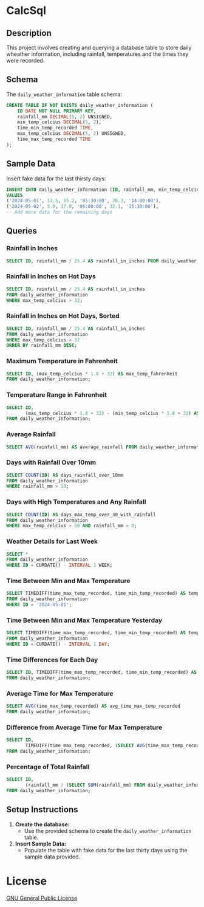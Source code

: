 # CalcSql

## Description
This project involves creating and querying a database table to store daily wheather information, including rainfall, temperatures and the times they were recorded.

## Schema
The `daily_weather_information` table schema:

```sql
CREATE TABLE IF NOT EXISTS daily_weather_information (
    ID DATE NOT NULL PRIMARY KEY,
    rainfall_mm DECIMAL(5, 2) UNSIGNED,
    min_temp_celcius DECIMAL(5, 2),
    time_min_temp_recorded TIME,
    max_temp_celcius DECIMAL(5, 2) UNSIGNED,
    time_max_temp_recorded TIME
);
  ```

## **Sample Data**
Insert fake data for the last thirsty days:
```sql
INSERT INTO daily_weather_information (ID, rainfall_mm, min_temp_celcius, time_min_temp_recorded, max_temp_celcius, time_max_temp_recorded)
VALUES 
('2024-05-01', 12.5, 15.2, '05:30:00', 28.3, '14:00:00'),
('2024-05-02', 5.0, 17.0, '06:00:00', 32.1, '15:30:00'),
-- Add more data for the remaining days
  ```

## **Queries**
### **Rainfall in Inches**
```sql
SELECT ID, rainfall_mm / 25.4 AS rainfall_in_inches FROM daily_weather_information;
  ```

### **Rainfall in Inches on Hot Days**
```sql
SELECT ID, rainfall_mm / 25.4 AS rainfall_in_inches 
FROM daily_weather_information 
WHERE max_temp_celcius > 32;
  ```

### **Rainfall in Inches on Hot Days, Sorted**
```sql
SELECT ID, rainfall_mm / 25.4 AS rainfall_in_inches 
FROM daily_weather_information 
WHERE max_temp_celcius > 32 
ORDER BY rainfall_mm DESC;
  ```

### Maximum Temperature in Fahrenheit
```sql
SELECT ID, (max_temp_celcius * 1.8 + 32) AS max_temp_fahrenheit 
FROM daily_weather_information;
  ```

### **Temperature Range in Fahrenheit**
```sql
SELECT ID, 
       (max_temp_celcius * 1.8 + 32) - (min_temp_celcius * 1.8 + 32) AS temp_range_fahrenheit 
FROM daily_weather_information;
  ```

### **Average Rainfall**
```sql
SELECT AVG(rainfall_mm) AS average_rainfall FROM daily_weather_information;
  ```

### **Days with Rainfall Over 10mm**
```sql
SELECT COUNT(ID) AS days_rainfall_over_10mm 
FROM daily_weather_information 
WHERE rainfall_mm > 10;
  ```

### **Days with High Temperatures and Any Rainfall**
```sql
SELECT COUNT(ID) AS days_max_temp_over_30_with_rainfall 
FROM daily_weather_information 
WHERE max_temp_celcius > 30 AND rainfall_mm > 0;
  ```

### **Weather Details for Last Week**
```sql
SELECT * 
FROM daily_weather_information 
WHERE ID = CURDATE() - INTERVAL 1 WEEK;
  ```

### **Time Between Min and Max Temperature**
```sql
SELECT TIMEDIFF(time_max_temp_recorded, time_min_temp_recorded) AS temp_recorded_time_diff 
FROM daily_weather_information 
WHERE ID = '2024-05-01';
  ```

### **Time Between Min and Max Temperature Yesterday**
```sql
SELECT TIMEDIFF(time_max_temp_recorded, time_min_temp_recorded) AS temp_recorded_time_diff 
FROM daily_weather_information 
WHERE ID = CURDATE() - INTERVAL 1 DAY;
  ```

### **Time Differences for Each Day**
```sql
SELECT ID, TIMEDIFF(time_max_temp_recorded, time_min_temp_recorded) AS temp_recorded_time_diff 
FROM daily_weather_information;
  ```

### **Average Time for Max Temperature**
```sql
SELECT AVG(time_max_temp_recorded) AS avg_time_max_temp_recorded 
FROM daily_weather_information;
  ```

### **Difference from Average Time for Max Temperature**
```sql
SELECT ID, 
       TIMEDIFF(time_max_temp_recorded, (SELECT AVG(time_max_temp_recorded) FROM daily_weather_information)) AS time_diff_from_avg 
FROM daily_weather_information;
  ```

### **Percentage of Total Rainfall**
```sql
SELECT ID, 
       (rainfall_mm / (SELECT SUM(rainfall_mm) FROM daily_weather_information) * 100) AS rainfall_percentage 
FROM daily_weather_information;
  ```

## **Setup Instructions**
1. **Create the database:**
   - Use the provided schema to create the `daily_weather_information` table.
2. **Insert Sample Data:**
   - Populate the table with fake data for the last thirty days using the sample data provided.
  
# License
[GNU General Public License](https://www.gnu.org/licenses/gpl-3.0.txt)
